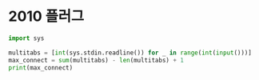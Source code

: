 # 2010 플러그



```python
import sys

multitabs = [int(sys.stdin.readline()) for _ in range(int(input()))]
max_connect = sum(multitabs) - len(multitabs) + 1
print(max_connect)
```
